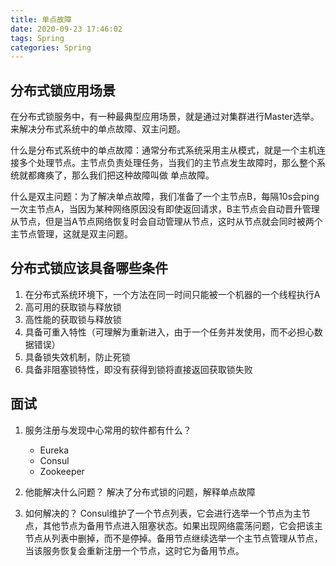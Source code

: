 ```yaml
---
title: 单点故障
date: 2020-09-23 17:46:02
tags: Spring
categories: Spring
---
```

## 分布式锁应用场景

在分布式锁服务中，有一种最典型应用场景，就是通过对集群进行Master选举。来解决分布式系统中的单点故障、双主问题。

什么是分布式系统中的单点故障：通常分布式系统采用主从模式，就是一个主机连接多个处理节点。主节点负责处理任务，当我们的主节点发生故障时，那么整个系统就都瘫痪了，那么我们把这种故障叫做 单点故障。

什么是双主问题：为了解决单点故障，我们准备了一个主节点B，每隔10s会ping一次主节点A，当因为某种网络原因没有即使返回请求，B主节点会自动晋升管理从节点，但是当A节点网络恢复时会自动管理从节点，这时从节点就会同时被两个主节点管理，这就是双主问题。

## 分布式锁应该具备哪些条件

1. 在分布式系统环境下，一个方法在同一时间只能被一个机器的一个线程执行A
2. 高可用的获取锁与释放锁
3. 高性能的获取锁与释放锁
4. 具备可重入特性（可理解为重新进入，由于一个任务并发使用，而不必担心数据错误）
5. 具备锁失效机制，防止死锁
6. 具备非阻塞锁特性，即没有获得到锁将直接返回获取锁失败

## 面试

1. 服务注册与发现中心常用的软件都有什么？
    - Eureka
    - Consul
    - Zookeeper
2. 他能解决什么问题？
    解决了分布式锁的问题，解释单点故障

3. 如何解决的？
    Consul维护了一个节点列表，它会进行选举一个节点为主节点，其他节点为备用节点进入阻塞状态。如果出现网络震荡问题，它会把该主节点从列表中删掉，而不是停掉。备用节点继续选举一个主节点管理从节点，当该服务恢复会重新注册一个节点，这时它为备用节点。
